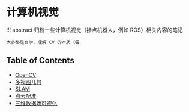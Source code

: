 # 计算机视觉

!!! abstract
    归档一些计算机视觉（掺点机器人，例如 ROS）相关内容的笔记

    大多都是自学，理解 CV 的本质（雾

## Table of Contents

- [OpenCV](opencv/)
- [多视图几何](mvg/)
- [SLAM](slam/)
- [点云配准](pcr/)
- [三维数据场可视化](3d-visualization/)